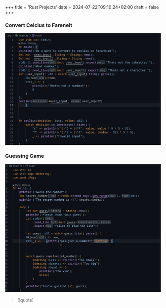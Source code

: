 +++
title = 'Rust Projects'
date = 2024-07-22T09:10:24+02:00
draft = false
+++

### Convert Celcius to Fareneit 
![CelciusToFarenhaitRust_visual.png](/static/CelciusToFarenhaitRust_visual.png)
###  Guessing Game 
![GuessingGameRust_visual.png](/static/GuessingGameRust_visual.png)


>[!quote] 